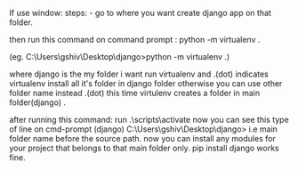 If use window:
steps: - go to where you want create django app on that folder.

then run this command on command prompt : python -m virtualenv .

(eg. C:\Users\gshiv\Desktop\django>python -m virtualenv .)

where django is the my folder i want run virtualenv and .(dot) indicates virtualenv install all it's folder in django folder otherwise you can use other folder name instead .(dot) this time virtulenv creates a folder in main folder(django) .

after running this command: run .\scripts\activate now you can see this type of line on cmd-prompt (django) C:\Users\gshiv\Desktop\django>
i.e main folder name before the source path. now you can install any modules for your project that belongs to that main folder only.
pip install django works fine.
